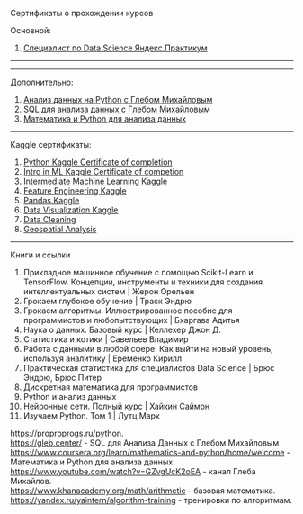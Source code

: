 Сертификаты о прохождении курсов

Основной:

1. [Специалист по Data Science Яндекс.Практикум]()

---
---
Дополнительно:

1. [Анализ данных на Python c Глебом Михайловым](https://github.com/ArtyKrafty/Data_science_projects/blob/main/certificates/python.pdf)
2. [SQL для анализа данных с Глебом Михайловым](https://github.com/ArtyKrafty/Data_science_projects/blob/main/certificates/sql.pdf)
3. [Математика и Python для анализа данных](https://github.com/ArtyKrafty/Data_science_projects/blob/main/certificates/Math_and_linear.pdf)

---
Kaggle сертификаты:  

1. [Python Kaggle Certificate of completion](https://github.com/ArtyKrafty/Data_science_projects/blob/main/certificates/Kaggle/Artem%20Solomko%20-%20Python.png)
2. [Intro in ML Kaggle Certificate of competion](https://github.com/ArtyKrafty/Data_science_projects/blob/main/certificates/Kaggle/Artem%20Solomko%20-%20Intro%20to%20Machine%20Learning.png)
3. [Intermediate Machine Learning Kaggle](https://github.com/ArtyKrafty/Data_science_projects/blob/main/certificates/Kaggle/Artem%20Solomko%20-%20Intermediate%20Machine%20Learning.png)
4. [Feature Engineering Kaggle](https://github.com/ArtyKrafty/Data_science_projects/blob/main/certificates/Kaggle/Artem%20Solomko%20-%20Feature%20Engineering.png)
5. [Pandas Kaggle](https://github.com/ArtyKrafty/Data_science_projects/blob/main/certificates/Kaggle/Artem%20Solomko%20-%20Pandas.png)
6. [Data Visualization Kaggle](https://github.com/ArtyKrafty/Data_science_projects/blob/main/certificates/Kaggle/Artem%20Solomko%20-%20Data%20Visualization.png)
7. [Data Cleaning](https://github.com/ArtyKrafty/Data_science_projects/blob/main/certificates/Kaggle/Artem%20Solomko%20-%20Data%20Cleaning.png)
8. [Geospatial Analysis](https://github.com/ArtyKrafty/Data_science_projects/blob/main/certificates/Kaggle/Artem%20Solomko%20-%20Geospatial%20Analysis.png)

___

Книги и ссылки

01. Прикладное машинное обучение с помощью Scikit-Learn и TensorFlow. Концепции, инструменты и техники для создания интеллектуальных систем | Жерон Орельен
02. Грокаем глубокое обучение | Траск Эндрю
03. Грокаем алгоритмы. Иллюстрированное пособие для программистов и любопытствующих | Бхаргава Адитья
04. Наука о данных. Базовый курс | Келлехер Джон Д.
05. Статистика и котики | Савельев Владимир
06. Работа с данными в любой сфере. Как выйти на новый уровень, используя аналитику | Еременко Кирилл
07. Практическая статистика для специалистов Data Science | Брюс Эндрю, Брюс Питер
08. Дискретная математика для программистов
09. Python и анализ данных
10. Нейронные сети. Полный курс | Хайкин Саймон
11. Изучаем Python. Том 1 | Лутц Марк

https://proproprogs.ru/python.  
https://gleb.center/ - SQL для Анализа Данных с Глебом Михайловым  
https://www.coursera.org/learn/mathematics-and-python/home/welcome - Математика и Python для анализа данных. 
https://www.youtube.com/watch?v=GZvgUcK2oEA - канал Глеба Михайлов.   
https://www.khanacademy.org/math/arithmetic - базовая математика.   
https://yandex.ru/yaintern/algorithm-training - тренировки по алгоритмам.   

